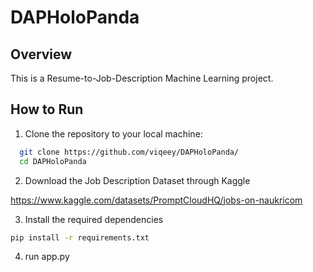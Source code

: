# DAPHoloPanda

## Overview

This is a Resume-to-Job-Description Machine Learning project.

## How to Run


1. Clone the repository to your local machine:

```bash
  git clone https://github.com/viqeey/DAPHoloPanda/
  cd DAPHoloPanda
```

2. Download the Job Description Dataset through Kaggle


  https://www.kaggle.com/datasets/PromptCloudHQ/jobs-on-naukricom


3. Install the required dependencies
  ```bash
  pip install -r requirements.txt
  ```

4. run app.py
